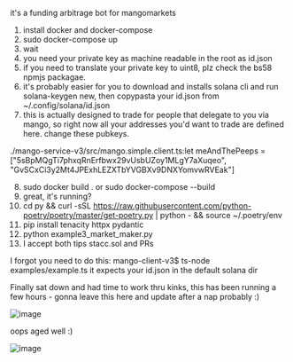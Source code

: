 it's a funding arbitrage bot for mangomarkets



1. install docker and docker-compose
2. sudo docker-compose up 
3. wait
4. you need your private key as machine readable in the root as id.json
5. if you need to translate your private key to uint8, plz check the bs58 npmjs packagae.
6. it's probably easier for you to download and installs solana cli and run solana-keygen new, then copypasta your id.json from ~/.config/solana/id.json
7. this is actually designed to trade for people that delegate to you via mango, so right now all your addresses you'd want to trade are defined here. change these pubkeys.

./mango-service-v3/src/mango.simple.client.ts:let meAndThePeeps = ["5sBpMQgTi7phxqRnErfbwx29vUsbUZoy1MLgY7aXuqeo", "GvSCxCi3y2Mt4JPExhLEZXTbYVGBXv9DNXYomvwRVEak"]

8. sudo docker build . or sudo docker-compose --build
9. great, it's running?
10. cd py && curl -sSL https://raw.githubusercontent.com/python-poetry/poetry/master/get-poetry.py | python - && source ~/.poetry/env
11. pip install tenacity httpx pydantic 
12. python example3_market_maker.py
13. I accept both tips stacc.sol and PRs



I forgot you need to do this: mango-client-v3$ ts-node examples/example.ts  it expects your id.json in the default solana dir


Finally sat down and had time to work thru kinks, this has been running a few hours - gonna leave this here and update after a nap probably :)

![image](https://user-images.githubusercontent.com/22843601/160265506-eac8aefb-07b8-44e4-8fe1-1a7f23295da8.png)


oops aged well :)

![image](https://user-images.githubusercontent.com/22843601/160292441-5d63ba6c-4808-4d0c-8653-ef0c1b23a1d6.png)


